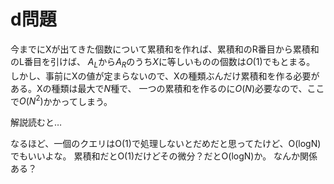 # d問題
今までにXが出てきた個数について累積和を作れば、累積和のR番目から累積和のL番目を引けば、
$A_L$から$A_R$のうち$X$に等しいものの個数は$O(1)$でもとまる。
しかし、事前にXの値が定まらないので、Xの種類ぶんだけ累積和を作る必要がある。Xの種類は最大で$N$種で、
一つの累積和を作るのに$O(N)$必要なので、ここで$O(N^2)$かかってしまう。

解説読むと…

なるほど、一個のクエリはO(1)で処理しないとだめだと思ってたけど、O(logN)でもいいよな。
累積和だとO(1)だけどその微分？だとO(logN)か。
なんか関係ある？